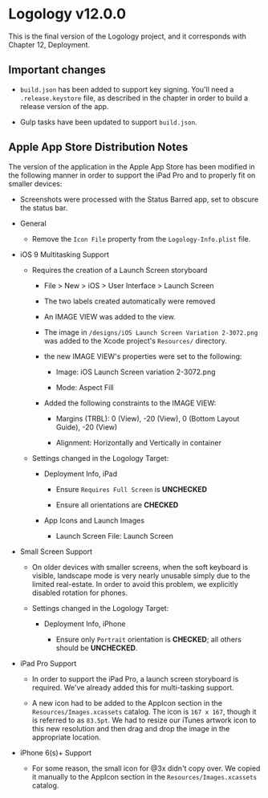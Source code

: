 # Logology v12.0.0

This is the final version of the Logology project, and it corresponds with Chapter 12, Deployment. 

## Important changes

* `build.json` has been added to support key signing. You'll need a `.release.keystore` file, as described in the chapter in order
  to build a release version of the app.

* Gulp tasks have been updated to support `build.json`.

## Apple App Store Distribution Notes

The version of the application in the Apple App Store has been modified in the following manner in order to support the iPad Pro and
to properly fit on smaller devices:

 - Screenshots were processed with the Status Barred app, set to obscure the status bar.

 - General

     - Remove the `Icon File` property from the `Logology-Info.plist` file.

 - iOS 9 Multitasking Support

     - Requires the creation of a Launch Screen storyboard

         - File > New > iOS > User Interface > Launch Screen

         - The two labels created automatically were removed

         - An IMAGE VIEW was added to the view.

         - The image in `/designs/iOS Launch Screen Variation 2-3072.png` was added to the Xcode project's `Resources/` directory.

         - the new IMAGE VIEW's properties were set to the following:

             - Image: iOS Launch Screen variation 2-3072.png

             - Mode: Aspect Fill

         - Added the following constraints to the IMAGE VIEW:

             - Margins (TRBL): 0 (View), -20 (View), 0 (Bottom Layout Guide), -20 (View)

             - Alignment: Horizontally and Vertically in container

    - Settings changed in the Logology Target:

        - Deployment Info, iPad

            - Ensure `Requires Full Screen` is **UNCHECKED**

            - Ensure all orientations are **CHECKED**

        - App Icons and Launch Images

            - Launch Screen File: Launch Screen

 - Small Screen Support

     - On older devices with smaller screens, when the soft keyboard is visible, landscape mode is very nearly unusable simply due
     to the limited real-estate. In order to avoid this problem, we explicitly disabled rotation for phones.

     - Settings changed in the Logology Target:

         - Deployment Info, iPhone

             - Ensure only `Portrait` orientation is **CHECKED**; all others should be **UNCHECKED**.
 
 - iPad Pro Support

     - In order to support the iPad Pro, a launch screen storyboard is required. We've already added this for multi-tasking support.

     - A new icon had to be added to the AppIcon section in the `Resources/Images.xcassets` catalog. The icon is `167 x 167`, though
     it is referred to as `83.5pt`. We had to resize our iTunes artwork icon to this new resolution and then drag and drop the image
     in the appropriate location.

 - iPhone 6(s)+ Support

     - For some reason, the small icon for @3x didn't copy over. We copied it manually to the AppIcon section in the 
     `Resources/Images.xcassets` catalog.


